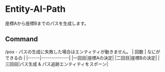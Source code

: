 # Entity-AI-Path
座標Aから座標Bまでのパスを生成します。

## Command
 /pos - パスの生成に失敗した場合はエンティティが動きません。
| 回数 | なにができるの |
|------|--------------|
|一回目|座標Aの決定|
|二回目|座標Bの決定|
|三回目|パス生成 & パス追跡エンティティをスポーン|
